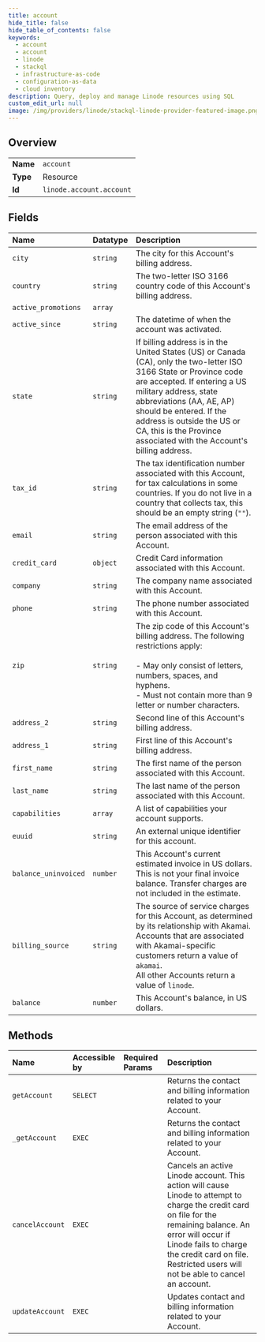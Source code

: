 ```yaml
---
title: account
hide_title: false
hide_table_of_contents: false
keywords:
  - account
  - account
  - linode    
  - stackql
  - infrastructure-as-code
  - configuration-as-data
  - cloud inventory
description: Query, deploy and manage Linode resources using SQL
custom_edit_url: null
image: /img/providers/linode/stackql-linode-provider-featured-image.png
---
```

  
    

## Overview
<table><tbody>
<tr><td><b>Name</b></td><td><code>account</code></td></tr>
<tr><td><b>Type</b></td><td>Resource</td></tr>
<tr><td><b>Id</b></td><td><code>linode.account.account</code></td></tr>
</tbody></table>

## Fields
| Name | Datatype | Description |
|:-----|:---------|:------------|
| `city` | `string` | The city for this Account's billing address. |
| `country` | `string` | The two-letter ISO 3166 country code of this Account's billing address.<br /> |
| `active_promotions` | `array` |  |
| `active_since` | `string` | The datetime of when the account was activated. |
| `state` | `string` | If billing address is in the United States (US) or Canada (CA), only the two-letter ISO 3166 State or Province code are accepted. If entering a US military address, state abbreviations (AA, AE, AP) should be entered. If the address is outside the US or CA, this is the Province associated with the Account's billing address.<br /> |
| `tax_id` | `string` | The tax identification number associated with this Account, for tax calculations in some countries. If you do not live in a country that collects tax, this should be an empty string (`""`).<br /> |
| `email` | `string` | The email address of the person associated with this Account. |
| `credit_card` | `object` | Credit Card information associated with this Account. |
| `company` | `string` | The company name associated with this Account. |
| `phone` | `string` | The phone number associated with this Account. |
| `zip` | `string` | The zip code of this Account's billing address. The following restrictions apply:<br /><br />- May only consist of letters, numbers, spaces, and hyphens.<br />- Must not contain more than 9 letter or number characters.<br /> |
| `address_2` | `string` | Second line of this Account's billing address. |
| `address_1` | `string` | First line of this Account's billing address. |
| `first_name` | `string` | The first name of the person associated with this Account. |
| `last_name` | `string` | The last name of the person associated with this Account. |
| `capabilities` | `array` | A list of capabilities your account supports.<br /> |
| `euuid` | `string` | An external unique identifier for this account.<br /> |
| `balance_uninvoiced` | `number` | This Account's current estimated invoice in US dollars. This is not your final invoice balance. Transfer charges are not included in the estimate.<br /> |
| `billing_source` | `string` | The source of service charges for this Account, as determined by its relationship with Akamai.<br />Accounts that are associated with Akamai-specific customers return a value of `akamai`.<br />All other Accounts return a value of `linode`.<br /> |
| `balance` | `number` | This Account's balance, in US dollars. |
## Methods
| Name | Accessible by | Required Params | Description |
|:-----|:--------------|:----------------|:------------|
| `getAccount` | `SELECT` |  | Returns the contact and billing information related to your Account.<br /> |
| `_getAccount` | `EXEC` |  | Returns the contact and billing information related to your Account.<br /> |
| `cancelAccount` | `EXEC` |  | Cancels an active Linode account. This action will cause Linode to attempt to charge the credit card on file for the remaining balance. An error will occur if Linode fails to charge the credit card on file. Restricted users will not be able to cancel an account.<br /> |
| `updateAccount` | `EXEC` |  | Updates contact and billing information related to your Account.<br /> |
